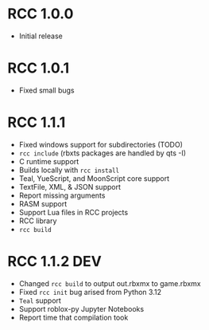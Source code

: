 # RCC 1.0.0
- Initial release
# RCC 1.0.1
- Fixed small bugs
# RCC 1.1.1
- Fixed windows support for subdirectories (TODO)
- `rcc include` (rbxts packages are handled by qts -I)
- C runtime support
- Builds locally with `rcc install`
- Teal, YueScript, and MoonScript core support
- TextFile, XML, & JSON support
- Report missing arguments
- RASM support
- Support Lua files in RCC projects
- RCC library 
- `rcc build`
# RCC 1.1.2 DEV
- Changed `rcc build` to output out.rbxmx to game.rbxmx
- Fixed `rcc init` bug arised from Python 3.12
- `Teal` support
- Support roblox-py Jupyter Notebooks
- Report time that compilation took